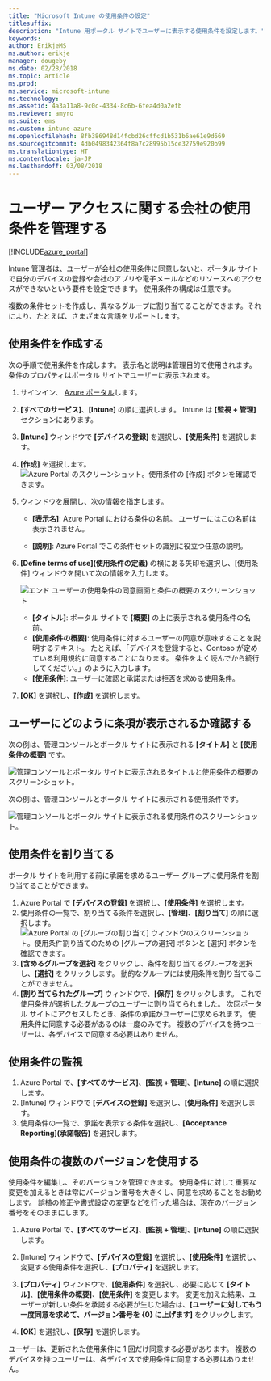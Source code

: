 ```yaml
---
title: "Microsoft Intune の使用条件の設定"
titlesuffix: 
description: "Intune 用ポータル サイトでユーザーに表示する使用条件を設定します。"
keywords: 
author: ErikjeMS
ms.author: erikje
manager: dougeby
ms.date: 02/28/2018
ms.topic: article
ms.prod: 
ms.service: microsoft-intune
ms.technology: 
ms.assetid: 4a3a11a8-9c0c-4334-8c6b-6fea4d0a2efb
ms.reviewer: amyro
ms.suite: ems
ms.custom: intune-azure
ms.openlocfilehash: 8fb386948d14fcbd26cffcd1b531b6ae61e9d669
ms.sourcegitcommit: 4db0498342364f8a7c28995b15ce32759e920b99
ms.translationtype: HT
ms.contentlocale: ja-JP
ms.lasthandoff: 03/08/2018
---
```

# <a name="manage-your-companys-terms-and-conditions-for-user-access"></a>ユーザー アクセスに関する会社の使用条件を管理する

[!INCLUDE[azure_portal](./includes/azure_portal.md)]

Intune 管理者は、ユーザーが会社の使用条件に同意しないと、ポータル サイトで自分のデバイスの登録や会社のアプリや電子メールなどのリソースへのアクセスができないという要件を設定できます。 使用条件の構成は任意です。

複数の条件セットを作成し、異なるグループに割り当てることができます。それにより、たとえば、さまざまな言語をサポートします。

## <a name="create-terms-and-conditions"></a>使用条件を作成する
次の手順で使用条件を作成します。 表示名と説明は管理目的で使用されます。条件のプロパティはポータル サイトでユーザーに表示されます。

1. サインイン、 [Azure ポータル](https://portal.azure.com)します。
2. **[すべてのサービス]**、**[Intune]** の順に選択します。 Intune は **[監視 + 管理]** セクションにあります。
3. **[Intune]** ウィンドウで **[デバイスの登録]** を選択し、**[使用条件]** を選択します。
2. **[作成]** を選択します。
![Azure Portal のスクリーンショット。使用条件の [作成] ボタンを確認できます。](media/terms-create-terms.png)
3. ウィンドウを展開し、次の情報を指定します。

   - **[表示名]**: Azure Portal における条件の名前。 ユーザーにはこの名前は表示されません。

   - **[説明]**: Azure Portal でこの条件セットの識別に役立つ任意の説明。

4. **[Define terms of use]\(使用条件の定義\)** の横にある矢印を選択し、[使用条件] ウィンドウを開いて次の情報を入力します。

   ![エンド ユーザーの使用条件の同意画面と条件の概要のスクリーンショット](./media/terms-summary-create.png)

   - **[タイトル]**: ポータル サイトで **[概要]** の上に表示される使用条件の名前。
   - **[使用条件の概要]**: 使用条件に対するユーザーの同意が意味することを説明するテキスト。 たとえば、「デバイスを登録すると、Contoso が定めている利用規約に同意することになります。 条件をよく読んでから続行してください。」のように入力します。
   - **[使用条件]**: ユーザーに確認と承諾または拒否を求める使用条件。

5. **[OK]** を選択し、**[作成]** を選択します。

## <a name="see-how-terms-are-displayed-to-your-users"></a>ユーザーにどのように条項が表示されるか確認する
次の例は、管理コンソールとポータル サイトに表示される **[タイトル]** と **[使用条件の概要]** です。

![管理コンソールとポータル サイトに表示されるタイトルと使用条件の概要のスクリーンショット。](./media/terms-summary-terms.png)

次の例は、管理コンソールとポータル サイトに表示される使用条件です。

![管理コンソールとポータル サイトに表示される使用条件のスクリーンショット。](./media/terms-properties-terms.png)

## <a name="assign-terms-and-conditions"></a>使用条件を割り当てる

ポータル サイトを利用する前に承諾を求めるユーザー グループに使用条件を割り当てることができます。

1. Azure Portal で **[デバイスの登録]** を選択し、**[使用条件]** を選択します。
2. 使用条件の一覧で、割り当てる条件を選択し、**[管理]**、**[割り当て]** の順に選択します。
![Azure Portal の [グループの割り当て] ウィンドウのスクリーンショット。使用条件割り当てのための [グループの選択] ボタンと [選択] ボタンを確認できます。](media/terms-assign-groups.png)
3. **[含めるグループを選択]** をクリックし、条件を割り当てるグループを選択し、**[選択]** をクリックします。 動的なグループには使用条件を割り当てることができません。
4. **[割り当てられたグループ]** ウィンドウで、**[保存]** をクリックします。  これで使用条件が選択したグループのユーザーに割り当てられました。 次回ポータル サイトにアクセスしたとき、条件の承諾がユーザーに求められます。 使用条件に同意する必要があるのは一度のみです。 複数のデバイスを持つユーザーは、各デバイスで同意する必要はありません。


## <a name="monitor-terms-and-conditions"></a>使用条件の監視

1. Azure Portal で、**[すべてのサービス]**、**[監視 + 管理]**、**[Intune]** の順に選択します。 
1. [Intune] ウィンドウで **[デバイスの登録]** を選択し、**[使用条件]** を選択します。
2. 使用条件の一覧で、承諾を表示する条件を選択し、**[Acceptance Reporting]\(承諾報告\)** を選択します。

## <a name="work-with-multiple-versions-of-terms-and-conditions"></a>使用条件の複数のバージョンを使用する
使用条件を編集し、そのバージョンを管理できます。 使用条件に対して重要な変更を加えるときは常にバージョン番号を大きくし、同意を求めることをお勧めします。 誤植の修正や書式設定の変更などを行った場合は、現在のバージョン番号をそのままにします。

1. Azure Portal で、**[すべてのサービス]**、**[監視 + 管理]**、**[Intune]** の順に選択します。

2. [Intune] ウィンドウで、**[デバイスの登録]** を選択し、**[使用条件]** を選択し、変更する使用条件を選択し、**[プロパティ]** を選択します。

4. **[プロパティ]** ウィンドウで、**[使用条件]** を選択し、必要に応じて **[タイトル]**、**[使用条件の概要]**、**[使用条件]** を変更します。 変更を加えた結果、ユーザーが新しい条件を承諾する必要が生じた場合は、**[ユーザーに対してもう一度同意を求めて、バージョン番号を {0} に上げます]** をクリックします。

4.  **[OK]** を選択し、**[保存]** を選択します。

ユーザーは、更新された使用条件に 1 回だけ同意する必要があります。 複数のデバイスを持つユーザーは、各デバイスで使用条件に同意する必要はありません。
